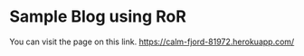 # Sample Blog using RoR

You can visit the page on this link. https://calm-fjord-81972.herokuapp.com/
